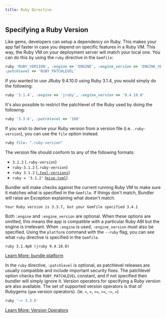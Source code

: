 ```yaml
---
title: Ruby Directive
---
```


## Specifying a Ruby Version

Like gems, developers can setup a dependency on Ruby.
This makes your app fail faster in case you depend on specific features in a Ruby VM.
This way, the Ruby VM on your deployment server will match your local one. You can do this by using the `ruby` directive in the `Gemfile`:

~~~ruby
ruby 'RUBY_VERSION', :engine => 'ENGINE', :engine_version => 'ENGINE_VERSION',
:patchlevel => 'RUBY_PATCHLEVEL'
~~~

If you wanted to use JRuby 9.4.10.0 using Ruby 3.1.4, you would simply do the following:

~~~ruby
ruby '3.1.4', :engine => 'jruby', :engine_version => '9.4.10.0'
~~~

It's also possible to restrict the patchlevel of the Ruby used by doing the following:

~~~ruby
ruby '3.3.6', :patchlevel => '108'
~~~

If you wish to derive your Ruby version from a version file (i.e. `.ruby-version`),
you can use the `file` option instead.

~~~ruby
ruby file: ".ruby-version"
~~~

The version file should conform to any of the following formats:

- `3.1.2` (`.ruby-version`)
- `ruby-3.1.2` (`.ruby-version`)
- `ruby 3.1.2` ([`.tool-versions`](https://asdf-vm.com/manage/configuration.html#tool-versions))
- `ruby = '3.1.2'` ([`mise.toml`](https://mise.jdx.dev/dev-tools/))

Bundler will make checks against the current running Ruby VM to make sure it matches what is specified in the `Gemfile`. If things don't match, Bundler will raise an Exception explaining what doesn't match.

~~~
Your Ruby version is 3.3.7, but your Gemfile specified 3.4.1
~~~

Both `:engine` and `:engine_version` are optional.
When these options are omitted, this means the app is compatible with a particular Ruby ABI but the engine is irrelevant.
When `:engine` is used, `:engine_version` must also be specified.
Using the `platform` command with the `--ruby` flag, you can see what `ruby` directive is specified in the `Gemfile`.

~~~
ruby 3.1.4p0 (jruby 9.4.10.0)
~~~

<a href="/man/bundle-platform.1.html" class="btn btn-primary">Learn More: bundle platform</a>

In the `ruby` directive, `:patchlevel` is optional, as patchlevel releases are usually compatible and include important security fixes.
The patchlevel option checks the `RUBY_PATCHLEVEL` constant, and if not specified then bundler will simply ignore it.
Version operators for specifying a Ruby version are also available.
The set of supported version operators is that of Rubygems (`gem` version operators). (ie. `<`, `>`, `<=`, `>=`, `~>`, `=`)

~~~ruby
ruby '~> 3.3.0'
~~~

<a href="https://guides.rubygems.org/patterns/#declaring-dependencies" class="btn btn-primary">Learn More: Version Operators</a>
